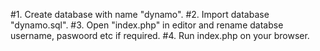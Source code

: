 #1. Create database with name "dynamo".
#2. Import database "dynamo.sql".
#3. Open "index.php" in editor and rename databse username, paswoord etc if required.
#4. Run index.php on your browser.
